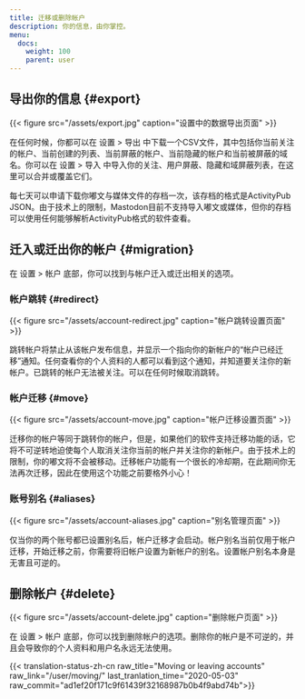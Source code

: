 ```yaml
---
title: 迁移或删除帐户
description: 你的信息，由你掌控。
menu:
  docs:
    weight: 100
    parent: user
---
```


## 导出你的信息 {#export}

{{< figure src="/assets/export.jpg" caption="设置中的数据导出页面" >}}

在任何时候，你都可以在 设置 &gt; 导出 中下载一个CSV文件，其中包括你当前关注的帐户、当前创建的列表、当前屏蔽的帐户、当前隐藏的帐户和当前被屏蔽的域名。你可以在 设置 &gt; 导入 中导入你的关注、用户屏蔽、隐藏和域屏蔽列表，在这里可以合并或覆盖它们。

每七天可以申请下载你嘟文与媒体文件的存档一次，该存档的格式是ActivityPub JSON。由于技术上的限制，Mastodon目前不支持导入嘟文或媒体，但你的存档可以使用任何能够解析ActivityPub格式的软件查看。

## 迁入或迁出你的帐户 {#migration}

在 设置 &gt; 帐户 底部，你可以找到与帐户迁入或迁出相关的选项。

### 帐户跳转 {#redirect}

{{< figure src="/assets/account-redirect.jpg" caption="帐户跳转设置页面" >}}

跳转帐户将禁止从该帐户发布信息，并显示一个指向你的新帐户的“帐户已经迁移”通知。任何查看你的个人资料的人都可以看到这个通知，并知道要关注你的新帐户。已跳转的帐户无法被关注。可以在任何时候取消跳转。

### 帐户迁移 {#move}

{{< figure src="/assets/account-move.jpg" caption="帐户迁移设置页面" >}}

迁移你的帐户等同于跳转你的帐户，但是，如果他们的软件支持迁移功能的话，它将不可逆转地迫使每个人取消关注你当前的帐户并关注你的新帐户。由于技术上的限制，你的嘟文将不会被移动。迁移帐户功能有一个很长的冷却期，在此期间你无法再次迁移，因此在使用这个功能之前要格外小心！

### 账号别名 {#aliases}

{{< figure src="/assets/account-aliases.jpg" caption="别名管理页面" >}}

仅当你的两个账号都已设置别名后，帐户迁移才会启动。帐户别名当前仅用于帐户迁移，开始迁移之前，你需要将旧帐户设置为新帐户的别名。设置帐户别名本身是无害且可逆的。

## 删除帐户 {#delete}

{{< figure src="/assets/account-delete.jpg" caption="删除帐户页面" >}}

在 设置 &gt; 帐户 底部，你可以找到删除帐户的选项。删除你的帐户是不可逆的，并且会导致你的个人资料和用户名永远无法使用。

{{< translation-status-zh-cn raw_title="Moving or leaving accounts" raw_link="/user/moving/" last_tranlation_time="2020-05-03" raw_commit="ad1ef20f171c9f61439f32168987b0b4f9abd74b">}}
